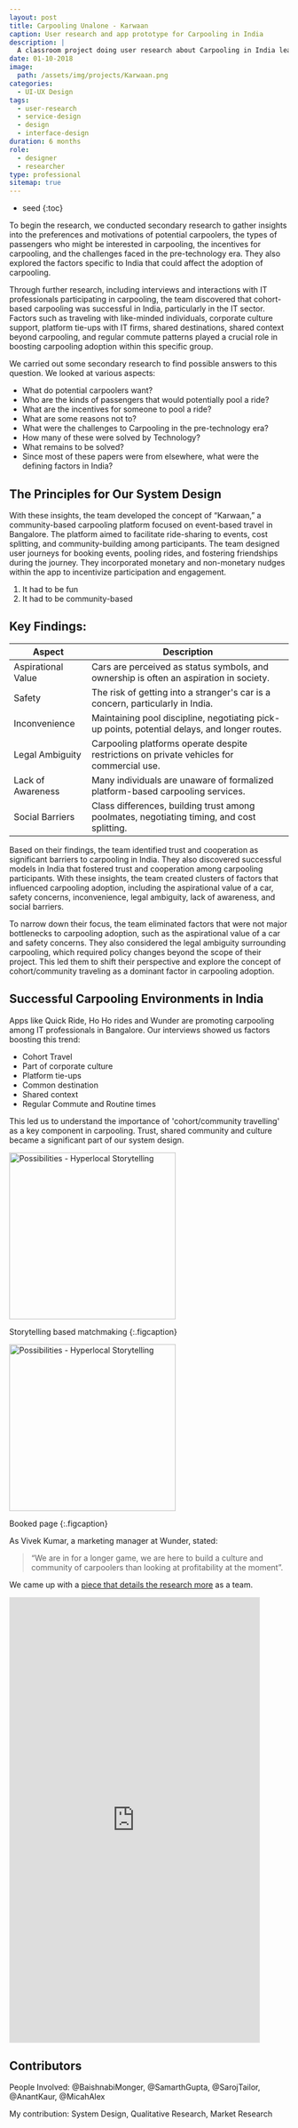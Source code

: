 ```yaml
---
layout: post
title: Carpooling Unalone - Karwaan
caption: User research and app prototype for Carpooling in India
description: |
  A classroom project doing user research about Carpooling in India leading to a design
date: 01-10-2018
image:
  path: /assets/img/projects/Karwaan.png
categories:
  - UI-UX Design
tags:
  - user-research
  - service-design
  - design
  - interface-design
duration: 6 months
role:
  - designer
  - researcher
type: professional
sitemap: true
---
```


* seed
{:toc}

To begin the research, we conducted secondary research to gather insights into the preferences and motivations of potential carpoolers, the types of passengers who might be interested in carpooling, the incentives for carpooling, and the challenges faced in the pre-technology era. They also explored the factors specific to India that could affect the adoption of carpooling.


Through further research, including interviews and interactions with IT professionals participating in carpooling, the team discovered that cohort-based carpooling was successful in India, particularly in the IT sector. Factors such as traveling with like-minded individuals, corporate culture support, platform tie-ups with IT firms, shared destinations, shared context beyond carpooling, and regular commute patterns played a crucial role in boosting carpooling adoption within this specific group.

We carried out some secondary research to find possible answers to this question. We looked at various aspects:

- What do potential carpoolers want?
- Who are the kinds of passengers that would potentially pool a ride?
- What are the incentives for someone to pool a ride?
- What are some reasons not to?
- What were the challenges to Carpooling in the pre-technology era?
- How many of these were solved by Technology?
- What remains to be solved?
- Since most of these papers were from elsewhere, what were the defining factors in India?



## The Principles for Our System Design
With these insights, the team developed the concept of “Karwaan,” a community-based carpooling platform focused on event-based travel in Bangalore. The platform aimed to facilitate ride-sharing to events, cost splitting, and community-building among participants. The team designed user journeys for booking events, pooling rides, and fostering friendships during the journey. They incorporated monetary and non-monetary nudges within the app to incentivize participation and engagement.

1. It had to be fun
2. It had to be community-based

## Key Findings:

| Aspect | Description |
| ---- | ---- |
| Aspirational Value | Cars are perceived as status symbols, and ownership is often an aspiration in society. |
| Safety | The risk of getting into a stranger's car is a concern, particularly in India. |
| Inconvenience | Maintaining pool discipline, negotiating pick-up points, potential delays, and longer routes. |
| Legal Ambiguity | Carpooling platforms operate despite restrictions on private vehicles for commercial use. |
| Lack of Awareness | Many individuals are unaware of formalized platform-based carpooling services. |
| Social Barriers | Class differences, building trust among poolmates, negotiating timing, and cost splitting. |

Based on their findings, the team identified trust and cooperation as significant barriers to carpooling in India. They also discovered successful models in India that fostered trust and cooperation among carpooling participants. With these insights, the team created clusters of factors that influenced carpooling adoption, including the aspirational value of a car, safety concerns, inconvenience, legal ambiguity, lack of awareness, and social barriers.

To narrow down their focus, the team eliminated factors that were not major bottlenecks to carpooling adoption, such as the aspirational value of a car and safety concerns. They also considered the legal ambiguity surrounding carpooling, which required policy changes beyond the scope of their project. This led them to shift their perspective and explore the concept of cohort/community traveling as a dominant factor in carpooling adoption.



## Successful Carpooling Environments in India

Apps like Quick Ride, Ho Ho rides and Wunder are promoting carpooling among IT professionals in Bangalore. Our interviews showed us factors boosting this trend:

- Cohort Travel
- Part of corporate culture
- Platform tie-ups
- Common destination
- Shared context
- Regular Commute and Routine times

This led us to understand the importance of 'cohort/community travelling' as a key component in carpooling. Trust, shared community and culture became a significant part of our system design.


<a class="spotlight" href="/assets/img/projects/Karwaan/Karwaan(1).jpg">
  <img src="/assets/img/projects/Karwaan/Karwaan(1).jpg" alt="Possibilities - Hyperlocal Storytelling" style="width:300px">
</a>


Storytelling based matchmaking
{:.figcaption}

<a class="spotlight" href="/assets/img/projects/Karwaan/Karwaan(2).jpg">
  <img src="/assets/img/projects/Karwaan/Karwaan(2).jpg" alt="Possibilities - Hyperlocal Storytelling" style="width:300px">
</a>


Booked page
{:.figcaption}


As Vivek Kumar, a marketing manager at Wunder, stated:

>“We are in for a longer game, we are here to build a culture and community of carpoolers than looking at profitability at the moment”.

We came up with a [piece that details the research more](https://medium.com/exploring-ride-sharing-systems-at-scale/creating-a-community-based-carpooling-system-afbac6b732cb) as a team. 

<iframe style="border: 1px solid rgba(0, 0, 0, 0.1);" width="450" height="800" src="https://www.figma.com/embed?embed_host=share&url=https%3A%2F%2Fwww.figma.com%2Fproto%2FlGZklLSlFA2yjPxmcyykud%2FKarwaan%3Ftype%3Ddesign%26node-id%3D1-2318%26t%3DmBKBIBjbD6xK6YN2-1%26scaling%3Dmin-zoom%26page-id%3D35%253A0%26starting-point-node-id%3D1%253A2318%26mode%3Ddesign" allowfullscreen></iframe>

## Contributors

People Involved: @BaishnabiMonger, @SamarthGupta, @SarojTailor, @AnantKaur, @MicahAlex

My contribution: System Design, Qualitative Research, Market Research
